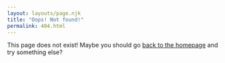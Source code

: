 ```yaml
---
layout: layouts/page.njk
title: "Oops! Not found!"
permalink: 404.html
---
```


This page does not exist! Maybe you should go [back to the homepage](/) and try something else?